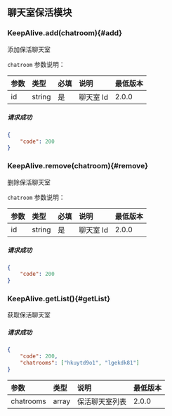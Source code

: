 ## 聊天室保活模块

### KeepAlive.add(chatroom){#add}

添加保活聊天室

`chatroom` 参数说明：

| 参数   	 |	类型		| 必填	| 说明 							|最低版本		|
| :----------|:--------	|:-----	|:------------------------------|:-------- |
|	id 		 |	string	|	是 	| 聊天室 Id						| 2.0.0 |

##### 请求成功

```json
{
    "code": 200
}
```

### KeepAlive.remove(chatroom){#remove}

删除保活聊天室

`chatroom` 参数说明：

| 参数   	 |	类型		| 必填	| 说明 							|最低版本		|
| :----------|:--------	|:-----	|:------------------------------|:-------- |
|	id 		 |	string	|	是 	| 聊天室 Id 						| 2.0.0 |

##### 请求成功

```json
{
    "code": 200
}
```
### KeepAlive.getList(){#getList}

获取保活聊天室

##### 请求成功

```json
{
	"code": 200,
	"chatrooms": ["hkuytd9o1", "lgekdk81"]
}
```

| 参数   	 |	类型		| 说明 							|最低版本		|
| :----------|:--------	|:------------------------------|:-------- |
|	chatrooms|	array	| 保活聊天室列表					| 2.0.0 |
 

